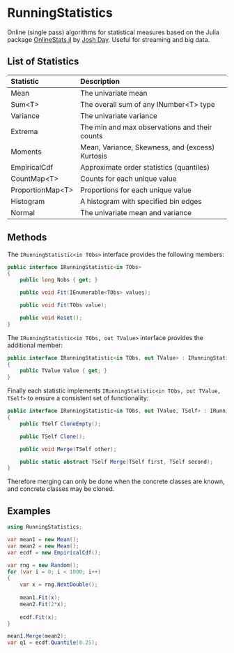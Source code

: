 # RunningStatistics
Online (single pass) algorithms for statistical measures based on the Julia package 
[OnlineStats.jl](https://github.com/joshday/OnlineStats.jl) by [Josh Day](https://github.com/joshday). Useful for streaming and big data.

## List of Statistics

| Statistic          | Description                                     |
|:-------------------|:------------------------------------------------|
| Mean               | The univariate mean                             |
| Sum\<T\>           | The overall sum of any INumber\<T\> type        |
| Variance           | The univariate variance                         |
| Extrema            | The min and max observations and their counts   |
| Moments            | Mean, Variance, Skewness, and (excess) Kurtosis |
| EmpiricalCdf       | Approximate order statistics (quantiles)        |
| CountMap\<T\>      | Counts for each unique value                    |
 | ProportionMap\<T\> | Proportions for each unique value               |
| Histogram          | A histogram with specified bin edges            |
| Normal             | The univariate mean and variance                |

## Methods

The `IRunningStatistic<in TObs>` interface provides the following members:

```csharp
public interface IRunningStatistic<in TObs>
{
    public long Nobs { get; }

    public void Fit(IEnumerable<TObs> values);

    public void Fit(TObs value);

    public void Reset();
}
```

The `IRunningStatistic<in TObs, out TValue>` interface provides the additional member:

```csharp
public interface IRunningStatistic<in TObs, out TValue> : IRunningStatistic<TObs>
{
    public TValue Value { get; }
}
```

Finally each statistic implements `IRunningStatistic<in TObs, out TValue, TSelf>` to ensure a consistent set of functionality:

```csharp
public interface IRunningStatistic<in TObs, out TValue, TSelf> : IRunningStatistic<TObs, TValue> where TSelf : IRunningStatistic<TObs, TValue, TSelf>
{
    public TSelf CloneEmpty();

    public TSelf Clone();

    public void Merge(TSelf other);

    public static abstract TSelf Merge(TSelf first, TSelf second);
}
```

Therefore merging can only be done when the concrete classes are known, and concrete classes may be cloned.

## Examples

```csharp
using RunningStatistics;

var mean1 = new Mean();
var mean2 = new Mean();
var ecdf = new EmpiricalCdf();

var rng = new Random();
for (var i = 0; i < 1000; i++)
{
    var x = rng.NextDouble();
    
    mean1.Fit(x);
    mean2.Fit(2*x);
    
    ecdf.Fit(x);
}

mean1.Merge(mean2);
var q1 = ecdf.Quantile(0.25);
```
